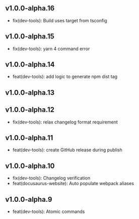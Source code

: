 ## v1.0.0-alpha.16

- fix(dev-tools): Build uses target from tsconfig

## v1.0.0-alpha.15

- fix(dev-tools): yarn 4 command error

## v1.0.0-alpha.14

- feat(dev-tools): add logic to generate npm dist tag

## v1.0.0-alpha.13
## v1.0.0-alpha.12

- fix(dev-tools): relax changelog format requirement

## v1.0.0-alpha.11

- feat(dev-tools): create GitHub release during publish

## v1.0.0-alpha.10

- fix(dev-tools): Changelog verification
- feat(docusaurus-website): Auto populate webpack aliases

## v1.0.0-alpha.9

- feat(dev-tools): Atomic commands
